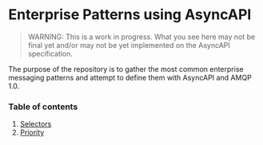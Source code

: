 # Enterprise Patterns using AsyncAPI

> WARNING: This is a work in progress. What you see here may not be final yet and/or may not be yet implemented on the AsyncAPI specification.

The purpose of the repository is to gather the most common enterprise messaging patterns and attempt to define them with AsyncAPI and AMQP 1.0.

### Table of contents

1. [Selectors](./selectors)
1. [Priority](./priority)